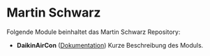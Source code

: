 # Martin Schwarz

Folgende Module beinhaltet das Martin Schwarz Repository:

- __DaikinAirCon__ ([Dokumentation](DaikinAirCon))
	Kurze Beschreibung des Moduls.